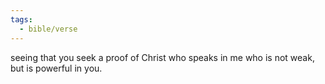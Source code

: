```yaml
---
tags:
  - bible/verse
---
```

seeing that you seek a proof of Christ who speaks in me who is not weak, but is powerful in you.
